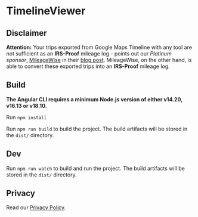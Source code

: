 # TimelineViewer

## Disclaimer

**Attention:**
Your trips exported from Google Maps Timeline with any tool are not sufficient as an **IRS-Proof** mileage log - points out our *Platinum sponsor*, [MileageWise](https://www.mileagewise.com) in their [blog post](https://www.mileagewise.com/free-mileage-logs-with-google-timeline/?utm_source=googlechrome&utm_medium=timelineviewerextension&utm_campaign=extension).
MileageWise, on the other hand, is able to convert these exported trips into an **IRS-Proof** mileage log.

## Build

**The Angular CLI requires a minimum Node.js version of either v14.20, v16.13 or v18.10.**

Run `npm install`

Run `npm run build` to build the project. The build artifacts will be stored in the `dist/` directory.

## Dev

Run `npm run watch` to build and run the project. The build artifacts will be stored in the `dist/` directory.

## Privacy

Read our [Privacy Policy](/PRIVACY.md).
